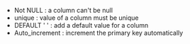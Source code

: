 
- Not NULL :  a column can't be null
- unique :  value of a column must be unique
- DEFAULT ' ' : add a default value for a column
- Auto_increment : increment the primary key automatically

